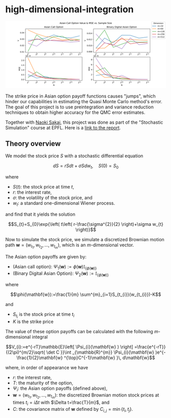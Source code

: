 # high-dimensional-integration
 
![](./figures/Asian_option_pricing.svg)

The strike price in Asian option payoff functions causes "jumps", which hinder our capabilities in estimating the Quasi Monte Carlo method's error. The goal of this project is to use preintegration and variance reduction techniques to obtain higher accuracy for the QMC error estimates.

Together with [Naoki Sakai](https://github.com/Naokikiki), this project was done as part of the "Stochastic Simulation" course at EPFL. Here is a [link to the report](figures/paper.pdf). 

## Theory overview

We model the stock price $S$ with a stochastic differential equation
```math
dS=rSdt+\sigma Sdw_{t}, \quad S(0)=S_{0}
```

where 
- $S(t)$: the stock price at time $t$,
- $r$: the interest rate,
- $\sigma$: the volatility of the stock price, and
- $w_{t}$: a standard one-dimensional Wiener process.

and find that it yields the solution
```math
S_{t}=S_{0}\exp{\left( t\left( r-\frac{\sigma^{2}}{2} \right)+\sigma w_{t} \right)}
```

Now to simulate the stock price, we simulate a discretized Brownian motion path $\mathbf{w}=(w_{t_{1}},w_{t_{2}},\dots,w_{t_{m}})$, which is an $m$-dimensional vector.

The Asian option payoffs are given by:

- (Asian call option): $\Psi_{1}(\mathbf{w}):=\phi(\mathbf{w}) \mathbb{I}_{\{\phi(\mathbf{w})\}}$
- (Binary Digital Asian Option): $\Psi_{2}(\mathbf{w}):=\mathbb{I}_{\{\phi(\mathbf{w})\}}$

where 
```math
\phi(\mathbf{w}):=\frac{1}{m} \sum^{m}_{i=1}S_{t_{i}}(w_{t_{i}})-K
```
and 
- $S_{t_{i}}$ is the stock price at time $t_{i}$ 
- $K$ is the strike price

The value of these option payoffs can be calculated with the following $m$-dimensional integral
```math
V_{i}:=e^{-rT}\mathbb{E}\left[ \Psi_{i}(\mathbf{w} ) \right] =\frac{e^{-rT}}{(2\pi)^{m/2}\sqrt{ \det C }}\int _{\mathbb{R}^{m}} \Psi_{i}(\mathbf{w} )e^{-\frac{1}{2}\mathbf{w} ^{\top}C^{-1}\mathbf{w} }\, d\mathbf{w}
```

where, in order of appearance we have
- $r$: the interest rate,
- $T$: the maturity of the option,
- $\Psi_{i}$: the Asian option payoffs (defined above),
- $\mathbf{w}=(w_{t_{1}},w_{t_{2}},\dots,w_{t_{m}})$: the discretized Brownian motion stock prices at times $t_{i}=i\Delta t$ with $\Delta t=\frac{T}{m}$, and
- $C$: the covariance matrix of $\mathbf{w}$ defined by $C_{i,j}=\min\{ t_{i},t_{j} \}$.



